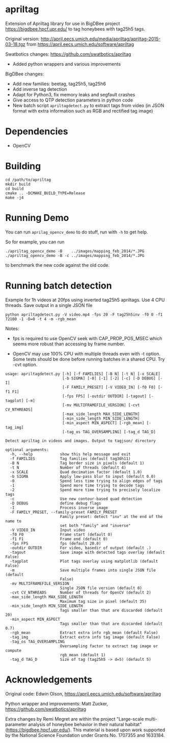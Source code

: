 apriltag
========

Extension of Apriltag library for use in BigDBee project https://bigdbee.hpcf.upr.edu/ to tag honeybees with tag25h5 tags.


Original version: http://april.eecs.umich.edu/media/apriltag/apriltag-2015-03-18.tgz from https://april.eecs.umich.edu/software/apriltag

Swatbotics changes: https://github.com/swatbotics/apriltag

- Added python wrappers and various improvements

BigDBee changes:

- Add new families: beetag, tag25h5, tag25h6
- Add inverse tag detection
- Adapt for Python3, fix memory leaks and segfault crashes
- Give access to QTP detection parameters in python code
- New batch script `apriltagdetect.py` to extract tags from video (in JSON format with extra information such as RGB and rectified tag image)


Dependencies
============

  - OpenCV

Building
========

    cd /path/to/apriltag
    mkdir build
    cd build
    cmake .. -DCMAKE_BUILD_TYPE=Release
    make -j4
    
Running Demo
============

You can run `aprilag_opencv_demo` to do stuff, run with `-h` to get help.

So for example, you can run

    ./apriltag_opencv_demo -B    ../images/mapping_feb_2014/*.JPG
    ./apriltag_opencv_demo -B -c ../images/mapping_feb_2014/*.JPG

to benchmark the new code against the old code.

Running batch detection
=======================

Example for 1h videos at 20fps using inverted tag25h5 apriltags. Use 4 CPU threads. Save output in a single JSON file
```
python apriltagdetect.py -V video.mp4 -fps 20 -F tag25h5inv -f0 0 -f1 72100 -1 -D=0 -t 4 -m -rgb_mean
```
Notes: 

- fps is required to use OpenCV seek with CAP_PROP_POS_MSEC which seems more robust than accessing by frame number.

- OpenCV may use 100% CPU with multiple threads even with -t option. Some tests should be done before running batches in a shared CPU. Try -cvt option.

```
usage: apriltagdetect.py [-h] [-f FAMILIES] [-B N] [-t N] [-x SCALE]
                         [-b SIGMA] [-0] [-1] [-2] [-c] [-D DEBUG] [-I]
                         [-F FAMILY_PRESET] [-V VIDEO_IN] [-f0 F0] [-f1 F1]
                         [-fps FPS] [-outdir OUTDIR] [-tagout] [-tagplot] [-m]
                         [-mv MULTIFRAMEFILE_VERSION] [-cvt CV_NTHREADS]
                         [-max_side_length MAX_SIDE_LENGTH]
                         [-min_side_length MIN_SIDE_LENGTH]
                         [-min_aspect MIN_ASPECT] [-rgb_mean] [-tag_img]
                         [-tag_os TAG_OVERSAMPLING] [-tag_d TAG_D]

Detect apriltag in videos and images. Output to tagjson/ directory

optional arguments:
  -h, --help            show this help message and exit
  -f FAMILIES           Tag families (default tag36h11)
  -B N                  Tag border size in pixels (default 1)
  -t N                  Number of threads (default 4)
  -x SCALE              Quad decimation factor (default 1.0)
  -b SIGMA              Apply low-pass blur to input (default 0.0)
  -0                    Spend less time trying to align edges of tags
  -1                    Spend more time trying to decode tags
  -2                    Spend more time trying to precisely localize tags
  -c                    Use new contour-based quad detection
  -D DEBUG              define debug flags
  -I                    Process inverse image
  -F FAMILY_PRESET, --family-preset FAMILY_PRESET
                        Family preset: detect "inv" at the end of the name to
                        set both "family" and "inverse"
  -V VIDEO_IN           Input video
  -f0 F0                Frame start (default 0)
  -f1 F1                Frame end (default 0)
  -fps FPS              fps (default 20.0)
  -outdir OUTDIR        For video, basedir of output (default .)
  -tagout               Save image with detected tags overlay (default False)
  -tagplot              Plot tags overlay using matplotlib (default False)
  -m                    Save multiple frames into single JSON file (default
                        False)
  -mv MULTIFRAMEFILE_VERSION
                        Single JSON file version (default 0)
  -cvt CV_NTHREADS      Number of threads for OpenCV (default 2)
  -max_side_length MAX_SIDE_LENGTH
                        Maximum tag size in pixel (default 35)
  -min_side_length MIN_SIDE_LENGTH
                        Tags smaller than that are discarded (default 20)
  -min_aspect MIN_ASPECT
                        Tags smaller than that are discarded (default 0.7)
  -rgb_mean             Extract extra info rgb_mean (default False)
  -tag_img              Extract extra info tag image (default False)
  -tag_os TAG_OVERSAMPLING
                        Oversampling factor to extract tag image or compute
                        rgb_mean (default 1)
  -tag_d TAG_D          Size of tag (tag25h5 -> d=5) (default 5)
```

Acknowledgements
================

Original code: Edwin Olson, https://april.eecs.umich.edu/software/apriltag

Python wrapper and improvements: Matt Zucker, https://github.com/swatbotics/apriltag

Extra changes by Remi Megret are within the project "Large-scale multi-parameter analysis of honeybee behavior in their natural habitat" (https://bigdbee.hpcf.upr.edu/). This material is based upon work supported by the National Science Foundation under Grants No. 1707355 and 1633184.

